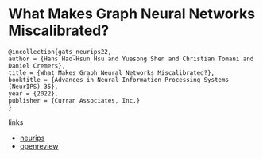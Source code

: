 # What Makes Graph Neural Networks Miscalibrated?

```
@incollection{gats_neurips22,
author = {Hans Hao-Hsun Hsu and Yuesong Shen and Christian Tomani and Daniel Cremers},
title = {What Makes Graph Neural Networks Miscalibrated?},
booktitle = {Advances in Neural Information Processing Systems (NeurIPS) 35},
year = {2022},
publisher = {Curran Associates, Inc.}
}
```

links
- [neurips](https://nips.cc/Conferences/2022/Schedule?showEvent=53421)
- [openreview](https://openreview.net/forum?id=Wtg9TUL0d81)
